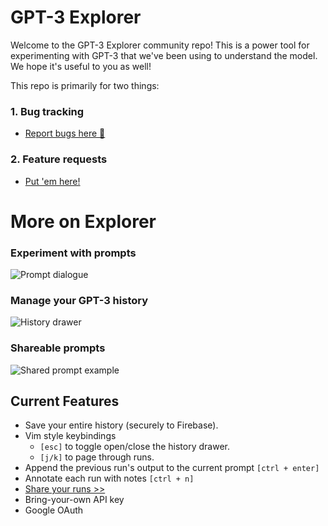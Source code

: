 # GPT-3 Explorer
Welcome to the GPT-3 Explorer community repo!
This is a power tool for experimenting with GPT-3 that we've been using to understand the model. We hope it's useful to you as well!

This repo is primarily for two things:
### 1. Bug tracking
- [Report bugs here 🐛](https://github.com/relephant-labs/explorer-community/issues/new?labels=bug)

### 2. Feature requests
- [Put 'em here!](https://github.com/belay-labs/explorer-community/issues/new?labels=feature-request)

# More on Explorer
### Experiment with prompts
![Prompt dialogue](https://github.com/relephant-labs/explorer-community/blob/master/Screen%20Shot%202020-07-30%20at%2011.50.27%20PM.png?raw=true)

### Manage your GPT-3 history
![History drawer](https://github.com/relephant-labs/explorer-community/blob/master/Screen%20Shot%202020-07-31%20at%2012.01.34%20AM.png?raw=true)

### Shareable prompts
![Shared prompt example](https://github.com/relephant-labs/explorer-community/blob/master/Screen%20Shot%202020-07-30%20at%2011.50.27%20PM.png?raw=true)

## Current Features
- Save your entire history (securely to Firebase).
- Vim style keybindings
    - `[esc]` to toggle open/close the history drawer.
    - `[j/k]` to page through runs.
- Append the previous run's output to the current prompt `[ctrl + enter]`
- Annotate each run with notes `[ctrl + n]`
- [Share your runs >>](https://gpt-3-explorer.vercel.app/p/R5WLwJTNWcCP7b0xwvEM)
- Bring-your-own API key
- Google OAuth

